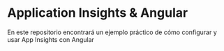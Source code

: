 # Application Insights & Angular
En este repositorio encontrará un ejemplo práctico de cómo configurar y usar App Insights con Angular
